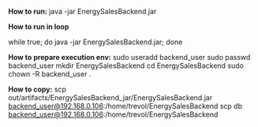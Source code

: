 **How to run:**
java -jar EnergySalesBackend.jar

**How to run in loop**

while true; do java -jar EnergySalesBackend.jar; done





**How to prepare execution env:**
sudo useradd backend_user
sudo passwd backend_user
mkdir EnergySalesBackend
cd EnergySalesBackend
sudo chown -R backend_user .


**How to copy:**
scp out/artifacts/EnergySalesBackend_jar/EnergySalesBackend.jar backend_user@192.168.0.106:/home/trevol/EnergySalesBackend
scp db backend_user@192.168.0.106:/home/trevol/EnergySalesBackend
